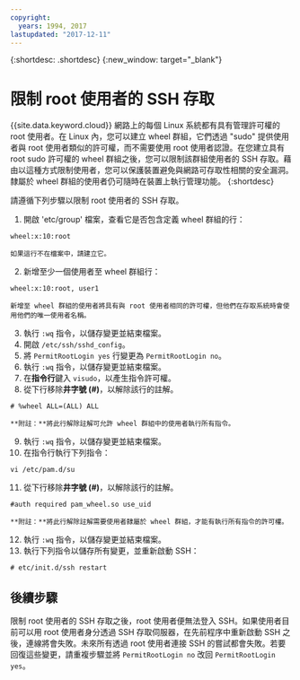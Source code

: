 ```yaml
---
copyright:
  years: 1994, 2017
lastupdated: "2017-12-11"
---
```


{:shortdesc: .shortdesc}
{:new_window: target="_blank"}

# 限制 root 使用者的 SSH 存取

{{site.data.keyword.cloud}} 網路上的每個 Linux 系統都有具有管理許可權的 root 使用者。在 Linux 內，您可以建立 wheel 群組，它們透過 "sudo" 提供使用者與 root 使用者類似的許可權，而不需要使用 root 使用者認證。在您建立具有 root sudo 許可權的 wheel 群組之後，您可以限制該群組使用者的 SSH 存取。藉由以這種方式限制使用者，您可以保護裝置避免與網路可存取性相關的安全漏洞。隸屬於 wheel 群組的使用者仍可隨時在裝置上執行管理功能。
{:shortdesc}

請遵循下列步驟以限制 root 使用者的 SSH 存取。

1. 開啟 'etc/group' 檔案，查看它是否包含定義 wheel 群組的行：
```
wheel:x:10:root
```
  
    如果這行不在檔案中，請建立它。

2. 新增至少一個使用者至 wheel 群組行：
```
wheel:x:10:root, user1
```
    
    新增至 wheel 群組的使用者將具有與 root 使用者相同的許可權，但他們在存取系統時會使用他們的唯一使用者名稱。
3. 執行 `:wq` 指令，以儲存變更並結束檔案。
4. 開啟 `/etc/ssh/sshd_config`。
5. 將 `PermitRootLogin yes` 行變更為 `PermitRootLogin no`。
6. 執行 `:wq` 指令，以儲存變更並結束檔案。
7. 在**指令行**鍵入 `visudo`，以產生指令許可權。
8. 從下行移除**井字號 (#)**，以解除該行的註解。
```
# %wheel ALL=(ALL) ALL
```
  
    **附註：**將此行解除註解可允許 wheel 群組中的使用者執行所有指令。
    
9. 執行 `:wq` 指令，以儲存變更並結束檔案。
10. 在指令行執行下列指令：
```
vi /etc/pam.d/su
```
  
11. 從下行移除**井字號 (#)**，以解除該行的註解。
```
#auth required pam_wheel.so use_uid
```

    **附註：**將此行解除註解需要使用者隸屬於 wheel 群組，才能有執行所有指令的許可權。
12. 執行 `:wq` 指令，以儲存變更並結束檔案。
13. 執行下列指令以儲存所有變更，並重新啟動 SSH：
```
# etc/init.d/ssh restart
```

## 後續步驟

限制 root 使用者的 SSH 存取之後，root 使用者便無法登入 SSH。如果使用者目前可以用 root 使用者身分透過 SSH 存取伺服器，在先前程序中重新啟動 SSH 之後，連線將會失敗。未來所有透過 root 使用者連接 SSH 的嘗試都會失敗。若要回復這些變更，請重複步驟並將 `PermitRootLogin no` 改回 `PermitRootLogin yes`。
